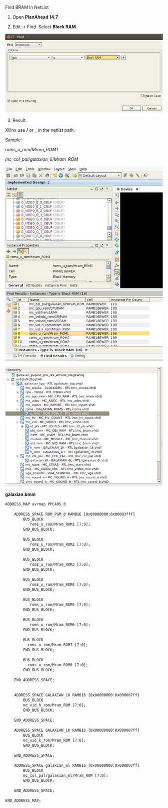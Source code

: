 

Find BRAM in NetList

1. Open **PlanAhead 14.7**

2. Edit -> Find. Select **Block RAM**.

![Find Dialog](FindDialog.png)


3. Result.

Xilinx use  **/** or **_** in the netlist path.

Sample:

*roms_u_rom/Mram_ROM1*

*mc_col_pal/galaxian_6/Mram_ROM*

![Result Dialog](PlanAhead.png)


![Result Dialog](ise.png)



**galaxian.bmm**


	ADDRESS_MAP avrmap PPC405 0

		ADDRESS_SPACE ROM_PGM_0 RAMB16 [0x00000000:0x00003fff]
		    BUS_BLOCK
			   roms_u_rom/Mram_ROM1 [7:0];
		    END_BUS_BLOCK;
			  
		    BUS_BLOCK
			   roms_u_rom/Mram_ROM2 [7:0];
		    END_BUS_BLOCK;

		    BUS_BLOCK
			   roms_u_rom/Mram_ROM3 [7:0];
		    END_BUS_BLOCK;

		    BUS_BLOCK
			   roms_u_rom/Mram_ROM4 [7:0];
		    END_BUS_BLOCK;		  

		    BUS_BLOCK
			   roms_u_rom/Mram_ROM5 [7:0];
		    END_BUS_BLOCK;
			  
		    BUS_BLOCK
			   roms_u_rom/Mram_ROM6 [7:0];
		    END_BUS_BLOCK;

		    BUS_BLOCK
			  roms_u_rom/Mram_ROM7 [7:0];
		    END_BUS_BLOCK;

		    BUS_BLOCK
			  roms_u_rom/Mram_ROM8 [7:0];
		    END_BUS_BLOCK;	
			  
		END_ADDRESS_SPACE;
		  
		  
		ADDRESS_SPACE GALAXIAN_1H RAMB16 [0x00000000:0x000007ff]
		    BUS_BLOCK
			mc_vid_h_rom/Mram_ROM [7:0];
		    END_BUS_BLOCK;
			  
		END_ADDRESS_SPACE;	

		ADDRESS_SPACE GALAXIAN_1K RAMB16 [0x00000000:0x000007ff]
		    BUS_BLOCK
			mc_vid_k_rom/Mram_ROM [7:0];
		    END_BUS_BLOCK;
			  
		END_ADDRESS_SPACE;	

		ADDRESS_SPACE galaxian_6l RAMB16 [0x00000000:0x000007ff]
		    BUS_BLOCK
			mc_col_pal/galaxian_6l/Mram_ROM [7:0];
		    END_BUS_BLOCK;
			  
		END_ADDRESS_SPACE;		 

	END_ADDRESS_MAP;
